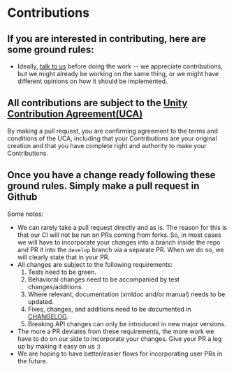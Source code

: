 # Contributions

## If you are interested in contributing, here are some ground rules:
* Ideally, [talk to us](https://forum.unity.com/forums/input-system.103/) before doing the work -- we appreciate contributions, but we might already be working on the same thing, or we might have different opinions on how it should be implemented.

## All contributions are subject to the [Unity Contribution Agreement(UCA)](https://unity3d.com/legal/licenses/Unity_Contribution_Agreement)
By making a pull request, you are confirming agreement to the terms and conditions of the UCA, including that your Contributions are your original creation and that you have complete right and authority to make your Contributions.

## Once you have a change ready following these ground rules. Simply make a pull request in Github

Some notes:

* We can rarely take a pull request directly and as is. The reason for this is that our CI will not be run on PRs coming from forks. So, in most cases we will have to incorporate your changes into a branch inside the repo and PR it into the `develop` branch via a separate PR. When we do so, we will clearly state that in your PR.
* All changes are subject to the following requirements:
  1) Tests need to be green.
  2) Behavioral changes need to be accompanied by test changes/additions.
  3) Where relevant, documentation (xmldoc and/or manual) needs to be updated.
  4) Fixes, changes, and additions need to be documented in [CHANGELOG](./CHANGELOG.md).
  5) Breaking API changes can only be introduced in new major versions.
* The more a PR deviates from these requirements, the more work we have to do on our side to incorporate your changes. Give your PR a leg up by making it easy on us :)
* We are hoping to have better/easier flows for incorporating user PRs in the future.